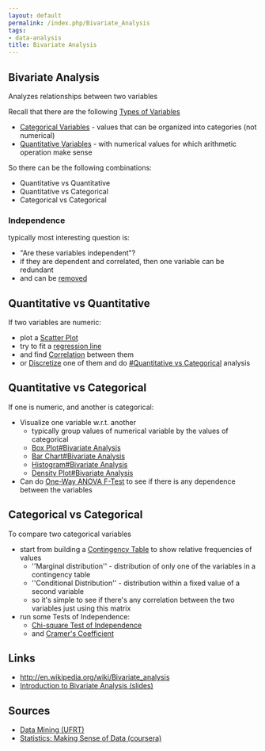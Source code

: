 ```yaml
---
layout: default
permalink: /index.php/Bivariate_Analysis
tags:
- data-analysis
title: Bivariate Analysis
---
```

## Bivariate Analysis
Analyzes relationships between two variables 

Recall that there are the following [Types of Variables](Types_of_Variables)
- [Categorical Variables](Categorical_Variables) - values that can be organized into categories (not numerical)
- [Quantitative Variables](Quantitative_Variables) -  with numerical values for which arithmetic operation make sense

So there can be the following combinations:
- Quantitative vs Quantitative
- Quantitative vs Categorical
- Categorical vs Categorical

### Independence
typically most interesting question is:
- "Are these variables independent"?
- if they are dependent and correlated, then one variable can be redundant
- and can be [removed](Data_Reduction)


## Quantitative vs Quantitative
If two variables are numeric:
- plot a [Scatter Plot](Scatter_Plot)
- try to fit a [regression line](Linear_Regression) 
- and find [Correlation](Correlation) between them 
- or [Discretize](Data_Discretization) one of them and do [#Quantitative vs Categorical](#Quantitative_vs_Categorical) analysis


## Quantitative vs Categorical
If one is numeric, and another is categorical:
- Visualize one variable w.r.t. another
  - typically group values of numerical variable by the values of categorical
  - [Box Plot#Bivariate Analysis](Box_Plot#Bivariate_Analysis)
  - [Bar Chart#Bivariate Analysis](Bar_Chart#Bivariate_Analysis)
  - [Histogram#Bivariate Analysis](Histogram#Bivariate_Analysis)
  - [Density Plot#Bivariate Analysis](Density_Plot#Bivariate_Analysis)
- Can do [One-Way ANOVA F-Test](One-Way_ANOVA_F-Test) to see if there is any dependence between the variables


## Categorical vs Categorical
To compare two categorical variables
- start from building a [Contingency Table](Contingency_Table) to show relative frequencies of values
  - ''Marginal distribution'' - distribution of only one of the variables in a contingency table
  - ''Conditional Distribution'' - distribution within a fixed value of a second variable
  - so it's simple to see if there's any correlation between the two variables just using this matrix
- run some Tests of Independence:
  - [Chi-square Test of Independence](Chi-square_Test_of_Independence)
  - and [Cramer's Coefficient](Cramer's_Coefficient)


## Links
- http://en.wikipedia.org/wiki/Bivariate_analysis
- [Introduction to Bivariate Analysis (slides)](http://dept.stat.lsa.umich.edu/~kshedden/Courses/Stat401/Notes/401-bivariate-slides.pdf)

## Sources
- [Data Mining (UFRT)](Data_Mining_(UFRT))
- [Statistics: Making Sense of Data (coursera)](Statistics__Making_Sense_of_Data_(coursera))
